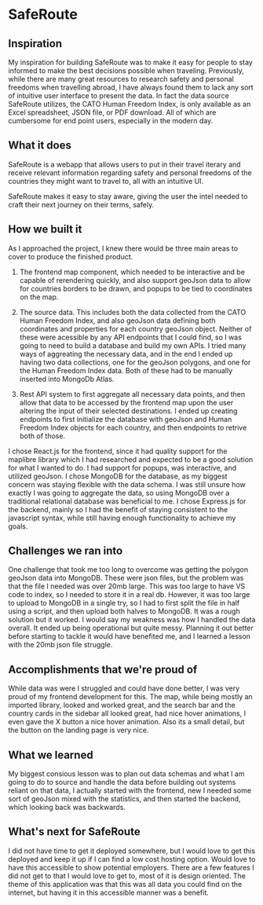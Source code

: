 # SafeRoute


## Inspiration

My inspiration for building SafeRoute was to make it easy for people to stay informed to make the best decisions possible when traveling. Previously, while there are many great resources to research safety and personal freedoms when travelling abroad, I have always found them to lack any sort of intuitive user interface to present the data. In fact the data source SafeRoute utilizes, the CATO Human Freedom Index, is only available as an Excel spreadsheet, JSON file, or PDF download. All of which are cumbersome for end point users, especially in the modern day. 

## What it does

SafeRoute is a webapp that allows users to put in their travel iterary and receive relevant information regarding safety and personal freedoms of the countries they might want to travel to, all with an intuitive UI. 

SafeRoute makes it easy to stay aware, giving the user the intel needed to craft their next journey on their terms, safely. 

## How we built it


As I approached the project, I knew there would be three main areas to cover to produce the finished product. 

1. The frontend map component, which needed to be interactive and be capable of rerendering quickly, and also support geoJson data to allow for countries borders to be drawn, and popups to be tied to coordinates on the map. 

2. The source data. This includes both the data collected from the CATO Human Freedom Index, and also geoJson data defining both coordinates and properties for each country geoJson object. Neither of these were acessible by any API endpoints that I could find, so I was going to need to build a database and build my own APIs. I tried many ways of aggreating the necessary data, and in the end I ended up having two data collections, one for the geoJson polygons, and one for the Human Freedom Index data. Both of these had to be manually inserted into MongoDb Atlas. 

3. Rest API system to first aggregate all necessary data points, and then allow that data to be accessed by the frontend map upon the user altering the input of their selected destinations. I ended up creating endpoints to first initialize the database with geoJson and Human Freedom Index objects for each country, and then endpoints to retrive both of those. 

I chose React.js for the frontend, since it had quality support for the maplibre library which I had researched and expected to be a good solution for what I wanted to do. I had support for popups, was interactive, and utilized geoJson. I chose MongoDB for the database, as my biggest concern was staying flexible with the data schema. I was still unsure how exactly I was going to aggregate the data, so using MongoDB over a traditional relational database was beneficial to me. I chose Express.js for the backend, mainly so I had the benefit of staying consistent to the javascript syntax, while still having enough functionality to achieve my goals. 




## Challenges we ran into

One challenge that took me too long to overcome was getting the polygon geoJson data into MongoDB. These were json files, but the problem was that the file I needed was over 20mb large. This was too large to have VS code to index, so I needed to store it in a real db. However, it was too large to upload to MongoDB in a single try, so I had to first split the file in half using a script, and then upload both halves to MongoDB. It was a rough solution but it worked. I would say my weakness was how I handled the data overall. It ended up being operational but quite messy. Planning it out better before starting to tackle it would have benefited me, and I learned a lesson with the 20mb json file struggle. 


## Accomplishments that we're proud of

While data was were I struggled and could have done better, I was very proud of my frontend development for this. The map, while being mostly an imported library, looked and worked great, and the search bar and the country cards in the sidebar all looked great, had nice hover animations, I even gave the X button a nice hover animation. Also its a small detail, but the button on the landing page is very nice.

## What we learned

My biggest consious lesson was to plan out data schemas and what I am going to do to source and handle the data before building out systems reliant on that data, I actually started with the frontend, new I needed some sort of geoJson mixed with the statistics, and then started the backend, which looking back was backwards. 

## What's next for SafeRoute

I did not have time to get it deployed somewhere, but I would love to get this deployed and keep it up if I can find a low cost hosting option. Would love to have this accessible to show potential employers. There are a few features I did not get to that I would love to get to, most of it is design oriented. The theme of this application was that this was all data you could find on the internet, but having it in this accessible manner was a benefit. 
